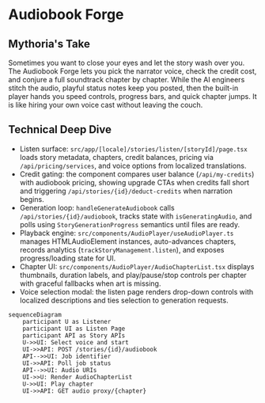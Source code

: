 # Audiobook Forge

## Mythoria's Take
Sometimes you want to close your eyes and let the story wash over you. The Audiobook Forge lets you pick the narrator voice, check the credit cost, and conjure a full soundtrack chapter by chapter. While the AI engineers stitch the audio, playful status notes keep you posted, then the built-in player hands you speed controls, progress bars, and quick chapter jumps. It is like hiring your own voice cast without leaving the couch.

## Technical Deep Dive
- Listen surface: `src/app/[locale]/stories/listen/[storyId]/page.tsx` loads story metadata, chapters, credit balances, pricing via `/api/pricing/services`, and voice options from localized translations.
- Credit gating: the component compares user balance (`/api/my-credits`) with audiobook pricing, showing upgrade CTAs when credits fall short and triggering `/api/stories/{id}/deduct-credits` when narration begins.
- Generation loop: `handleGenerateAudiobook` calls `/api/stories/{id}/audiobook`, tracks state with `isGeneratingAudio`, and polls using `StoryGenerationProgress` semantics until files are ready.
- Playback engine: `src/components/AudioPlayer/useAudioPlayer.ts` manages HTMLAudioElement instances, auto-advances chapters, records analytics (`trackStoryManagement.listen`), and exposes progress/loading state for UI.
- Chapter UI: `src/components/AudioPlayer/AudioChapterList.tsx` displays thumbnails, duration labels, and play/pause/stop controls per chapter with graceful fallbacks when art is missing.
- Voice selection modal: the listen page renders drop-down controls with localized descriptions and ties selection to generation requests.

```mermaid
sequenceDiagram
    participant U as Listener
    participant UI as Listen Page
    participant API as Story APIs
    U->>UI: Select voice and start
    UI->>API: POST /stories/{id}/audiobook
    API-->>UI: Job identifier
    UI->>API: Poll job status
    API-->>UI: Audio URIs
    UI->>U: Render AudioChapterList
    U->>UI: Play chapter
    UI->>API: GET audio proxy/{chapter}
```
